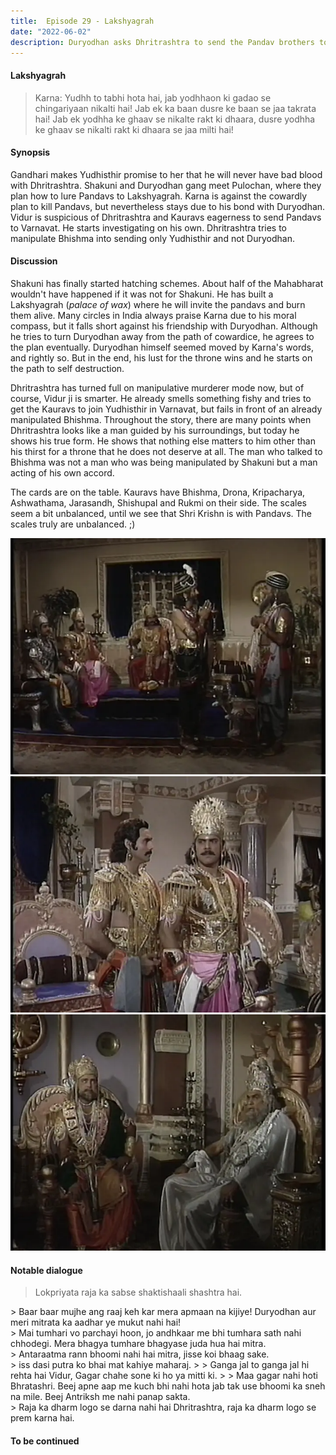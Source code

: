 ```yaml
---
title:  Episode 29 - Lakshyagrah
date: "2022-06-02"
description: Duryodhan asks Dhritrashtra to send the Pandav brothers to Varnavat to attend a festival. He threatens to commit suicide if Pandav brothers are not sent to Varnavat.
---
```

#### Lakshyagrah
>  Karna: Yudhh to tabhi hota hai, jab yodhhaon ki gadao se chingariyaan nikalti hai! Jab ek ka baan dusre ke baan se jaa takrata hai! Jab ek yodhha ke ghaav se nikalte rakt ki dhaara, dusre yodhha ke ghaav se nikalti rakt ki dhaara se jaa milti hai! 

#### Synopsis 
Gandhari  makes Yudhisthir promise to her that he will never have
bad blood with Dhritrashtra. Shakuni and Duryodhan gang meet Pulochan, where
they plan how to lure Pandavs to Lakshyagrah. Karna is against the cowardly
plan to kill Pandavs, but nevertheless stays due to his bond with Duryodhan.
Vidur is suspicious of Dhritrashtra and Kauravs eagerness to send Pandavs to
Varnavat. He starts investigating on his own. Dhritrashtra tries to manipulate
Bhishma into sending only Yudhisthir and not Duryodhan.

#### Discussion 
Shakuni has finally started hatching schemes. About half of the Mahabharat
wouldn't have happened if it was not for Shakuni. He has built a Lakshyagrah
(_palace of wax_) where he will invite the pandavs and burn them alive. Many
circles in India always praise Karna due to his moral compass, but it falls
short against his friendship with Duryodhan. Although he tries to turn
Duryodhan away from the path of cowardice, he agrees to the plan eventually. 
Duryodhan himself seemed moved by Karna's words, and rightly so. But in the
end, his lust for the throne wins and he starts on the path to self
destruction. 

Dhritrashtra has turned full on manipulative murderer mode now, but of course,
Vidur ji is smarter. He already smells something fishy and tries to get the
Kauravs to join Yudhisthir in Varnavat, but fails in front of an already
manipulated Bhishma. Throughout the story, there are many points when
Dhritrashtra looks like a man guided by his surroundings, but today he shows
his true form. He shows that nothing else matters to him other than his thirst
for a throne that he does not deserve at all. The man who talked to Bhishma
was not a man who was being manipulated by Shakuni but a man acting of his own
accord. 

The cards are on the table. Kauravs have Bhishma, Drona, Kripacharya,
Ashwathama, Jarasandh, Shishupal and Rukmi on their side. The scales seem a bit
unbalanced, until we see that Shri Krishn is with Pandavs. The scales truly are
unbalanced. ;)

![Duryodhan gang meets Pulochan](../../assets/mahabharat/ep_29_1.webp)
![Karna tries to turn Duryodhan](../../assets/mahabharat/ep_29_3.webp)
![Dhritrashtra gets Bhishma to send Pandavs](../../assets/mahabharat/ep_29_4.webp)

#### Notable dialogue
> Lokpriyata raja ka sabse shaktishaali shashtra hai.
<div></div>
> Baar baar mujhe ang raaj keh kar mera apmaan na kijiye! Duryodhan aur meri mitrata ka aadhar ye mukut nahi hai!
<div></div>
> Mai tumhari vo parchayi hoon, jo andhkaar me bhi tumhara sath nahi chhodegi. Mera bhagya tumhare bhagyase juda hua hai mitra.
<div></div>
> Antaraatma rann bhoomi nahi hai mitra, jisse koi bhaag sake.
<div></div>
> iss dasi putra ko bhai mat kahiye maharaj. 
>
> Ganga jal to ganga jal hi rehta hai Vidur, Gagar chahe sone ki ho ya mitti ki.
>
> Maa gagar nahi hoti Bhratashri. Beej apne aap me kuch bhi nahi hota jab tak use bhoomi ka sneh na mile. Beej Antriksh me nahi panap sakta. 
<div></div>
> Raja ka dharm logo se darna nahi hai Dhritrashtra, raja ka dharm logo se prem karna hai.
<div></div>


#### To be continued

